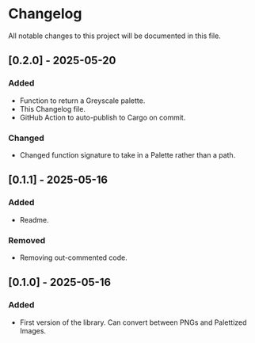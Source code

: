 # Changelog

All notable changes to this project will be documented in this file.


## [0.2.0] - 2025-05-20

### Added
- Function to return a Greyscale palette.
- This Changelog file.
- GitHub Action to auto-publish to Cargo on commit.

### Changed
- Changed function signature to take in a Palette rather than a path.



## [0.1.1] - 2025-05-16

### Added
- Readme.

### Removed
- Removing out-commented code.



## [0.1.0] - 2025-05-16

### Added
- First version of the library. Can convert between PNGs and Palettized Images.
